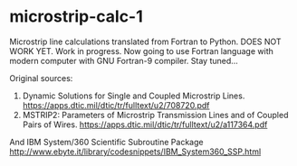 # microstrip-calc-1
Microstrip line calculations translated from Fortran to Python. DOES NOT WORK YET. Work in progress. Now going to use Fortran language with modern computer with GNU Fortran-9 compiler. Stay tuned...

Original sources:
1. Dynamic Solutions for Single and Coupled Microstrip Lines.
https://apps.dtic.mil/dtic/tr/fulltext/u2/708720.pdf
2. MSTRIP2: Parameters of Microstrip Transmission Lines and of Coupled Pairs of Wires.
https://apps.dtic.mil/dtic/tr/fulltext/u2/a117364.pdf

And IBM System/360 Scientific Subroutine Package
http://www.ebyte.it/library/codesnippets/IBM_System360_SSP.html

